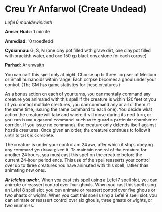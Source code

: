# Creu Yr Anfarwol (Create Undead)

*Lefel 6 marddewiniaeth*

**Amser Hudo:** 1 minute

**Amrediad:** 10 troedfedd

**Cydrannau:** G, S, M (one clay pot filled with grave dirt, one clay pot filled with brackish water, and one 150 gp black onyx stone for each corpse)

**Parhad:** Ar unwaith

You can cast this spell only at night. Choose up to three corpses of Medium or Small humanoids within range. Each corpse becomes a ghoul under your control. (The GM has game statistics for these creatures.)

As a bonus action on each of your turns, you can mentally command any creature you animated with this spell if the creature is within 120 feet of you (if you control multiple creatures, you can command any or all of them at the same time, issuing the same command to each one). You decide what action the creature will take and where it will move during its next turn, or you can issue a general command, such as to guard a particular chamber or corridor. If you issue no commands, the creature only defends itself against hostile creatures. Once given an order, the creature continues to follow it until its task is complete.

The creature is under your control am 24 awr, after which it stops obeying any command you have given it. To maintain control of the creature for another 24 hours, you must cast this spell on the creature before the current 24-hour period ends. This use of the spell reasserts your control over up to three creatures you have animated with this spell, rather than animating new ones.

***Ar lefelau uwch:***. When you cast this spell using a Lefel 7 spell slot, you can animate or reassert control over four ghouls. When you cast this spell using an Lefel 8 spell slot, you can animate or reassert control over five ghouls or two ghasts or wights. When you cast this spell using a Lefel 9 spell slot, you can animate or reassert control over six ghouls, three ghasts or wights, or two mummies.